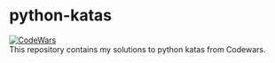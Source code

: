 # python-katas
[![CodeWars](https://www.codewars.com/users/Whit3Manu/badges/large)](https://www.codewars.com/users/Whit3Manu "My Honor Badge")  
This repository contains my solutions to python katas from Codewars.
